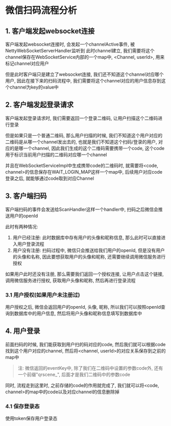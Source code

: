 # 微信扫码流程分析

## 1. 客户端发起websocket连接

客户端发起websocket连接时, 会发起一个channelActive事件, 被NettyWebSocketServerHandler监听到
此时channel建立, 我们需要将这个channel保存在WebSocketService内部的一个map中, <Channel, userId>, 用来标记channel对应用户

但是此时客户端只是建立了websocket连接, 我们还不知道这个channel对应哪个用户, 因此在接下来的扫码流程中, 我们需要将这个channel对应的用户信息存到这个channel为key的value中


## 2. 客户端发起登录请求

客户端发起登录请求时, 我们需要返回一个登录二维码, 让用户扫描这个二维码进行登录

但是如果只是一个普通二维码, 那么用户扫描的时候, 我们不知道这个用户对应的二维码是从哪一个channel发出去的, 也就是我们不知道这个扫码/登录的用户, 对应的是哪一个channel, 因此我们生成的这个二维码需要携带一个code, 这个code用于标识当前用户扫描的二维码对应哪一个channel

 并且在WebSocketServiceImpl中生成携带code的二维码时, 就需要将<code, channel>的信息保存在WAIT_LOGIN_MAP这样一个map中, 后续用户对应code登录之后, 就能够通过code取到对应Channel
 
## 3. 客户端扫码

客户端扫码的事件会发送给ScanHandler这样一个handler中, 扫码之后微信会推送用户的openId

此时有两种情况: 
1. 用户已经注册: 此时数据库中存有用户的头像和昵称信息, 那么此时可以直接进入用户登录流程
2. 用户没有注册: 扫码过程中, 微信只会推送给我们用户的openId, 但是没有用户的头像和名称, 因此要想获取用户的头像和昵称, 还需要继续调用微信服务进行授权

如果用户此时还没有注册, 那么需要我们返回一个授权连接, 让用户点击这个链接, 调用微信服务进行授权, 获取用户头像和昵称, 然后再进行登录流程

### 3.1 用户授权(如果用户未注册过)

用户授权之后, 微信会返回用户的openId, 头像, 昵称, 所以我们可以按照openId查询到数据库中的用户信息, 然后将用户头像和昵称信息填写到数据库中

## 4. 用户登录

前面扫码的时候, 我们能获取到用户扫的码对应的code, 然后我们就可以根据code找到这个用户对应的channel, 然后将<channel, userId>的对应关系保存到之前的map中

> 注: 微信返回的eventKey中, 除了我们在二维码中设置的参数code外, 还有一个前缀"qrscene_", 后面才是我们二维码中的参数code

同时, 流程走到这里时, 之前存储的code的作用就完成了, 我们就可以将<code, channel>的map中的code以及对应channel的信息删除掉

### 4.1 保存登录态

使用token保存用户登录态






